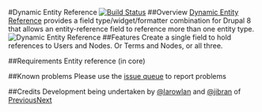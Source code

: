 #Dynamic Entity Reference [![Build Status](https://travis-ci.org/jibran/dynamic_entity_reference.svg?branch=8.x-1.x)](https://travis-ci.org/jibran/dynamic_entity_reference)
##Overview
[Dynamic Entity Reference](https://www.drupal.org/project/dynamic_entity_reference) provides a field type/widget/formatter combination for Drupal 8 that allows an entity-reference field to reference more than one entity type.
![Dynamic Entity Reference](https://www.drupal.org/files/project-images/Screen%20Shot%202014-06-11%20at%208.00.21%20am.png)
##Features
Create a single field to hold references to Users and Nodes. Or Terms and Nodes, or all three.

##Requirements
Entity reference (in core)

##Known problems
Please use the [issue queue](https://www.drupal.org/project/issues/dynamic_entity_reference) to report problems

##Credits
Development being undertaken by [@larowlan](https://www.drupal.org/u/larowlan) and [@jibran](https://www.drupal.org/u/jibran) of [PreviousNext](https://www.drupal.org/marketplace/previousnext)
